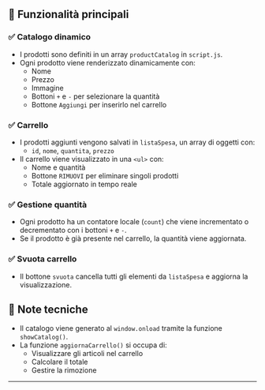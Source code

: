 ## 🚀 Funzionalità principali

### ✅ Catalogo dinamico
- I prodotti sono definiti in un array `productCatalog` in `script.js`.
- Ogni prodotto viene renderizzato dinamicamente con:
  - Nome
  - Prezzo
  - Immagine
  - Bottoni `+` e `-` per selezionare la quantità
  - Bottone `Aggiungi` per inserirlo nel carrello

### ✅ Carrello
- I prodotti aggiunti vengono salvati in `listaSpesa`, un array di oggetti con:
  - `id`, `nome`, `quantita`, `prezzo`
- Il carrello viene visualizzato in una `<ul>` con:
  - Nome e quantità
  - Bottone `RIMUOVI` per eliminare singoli prodotti
  - Totale aggiornato in tempo reale

### ✅ Gestione quantità
- Ogni prodotto ha un contatore locale (`count`) che viene incrementato o decrementato con i bottoni `+` e `-`.
- Se il prodotto è già presente nel carrello, la quantità viene aggiornata.

### ✅ Svuota carrello
- Il bottone `svuota` cancella tutti gli elementi da `listaSpesa` e aggiorna la visualizzazione.

## 🧠 Note tecniche

- Il catalogo viene generato al `window.onload` tramite la funzione `showCatalog()`.
- La funzione `aggiornaCarrello()` si occupa di:
  - Visualizzare gli articoli nel carrello
  - Calcolare il totale
  - Gestire la rimozione

---
